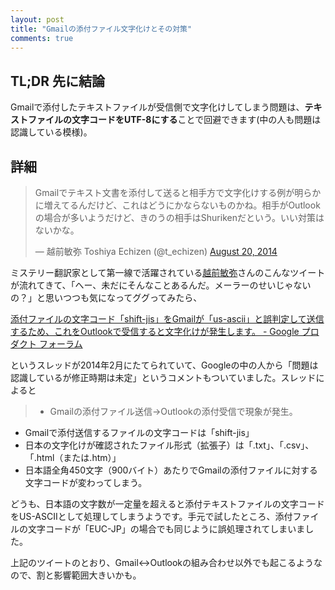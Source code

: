 ```yaml
---
layout: post
title: "Gmailの添付ファイル文字化けとその対策"
comments: true
---
```


## TL;DR 先に結論

Gmailで添付したテキストファイルが受信側で文字化けしてしまう問題は、**テキストファイルの文字コードをUTF-8にする**ことで回避できます(中の人も問題は認識している模様)。

## 詳細

<blockquote class="twitter-tweet" lang="en"><p>Gmailでテキスト文書を添付して送ると相手方で文字化けする例が明らかに増えてるんだけど、これはどうにかならないものかね。相手がOutlookの場合が多いようだけど、きのうの相手はShurikenだという。いい対策はないかな。</p>&mdash; 越前敏弥 Toshiya Echizen (@t_echizen) <a href="https://twitter.com/t_echizen/statuses/501887964620656640">August 20, 2014</a></blockquote>
<script async src="//platform.twitter.com/widgets.js" charset="utf-8"></script>

ミステリー翻訳家として第一線で活躍されている[越前敏弥][30]さんのこんなツイートが流れてきて、「へー、未だにそんなことあるんだ。メーラーのせいじゃないの？」と思いつつも気になってググってみたら、

[添付ファイルの文字コード「shift-jis」をGmailが「us-ascii」と誤判定して送信するため、これをOutlookで受信すると文字化けが発生します。 - Google プロダクト フォーラム][81]

というスレッドが2014年2月にたてられていて、Googleの中の人から「問題は認識しているが修正時期は未定」というコメントもついていました。スレッドによると

> - Gmailの添付ファイル送信→Outlookの添付受信で現象が発生。
- Gmailで添付送信するファイルの文字コードは「shift-jis」
- 日本の文字化けが確認されたファイル形式（拡張子）は「.txt」、「.csv」、「.html（または.htm）」
- 日本語全角450文字（900バイト）あたりでGmailの添付ファイルに対する文字コードが変わってしまう。

どうも、日本語の文字数が一定量を超えると添付テキストファイルの文字コードをUS-ASCIIとして処理してしまうようです。手元で試したところ、添付ファイルの文字コードが「EUC-JP」の場合でも同じように誤処理されてしまいました。

上記のツイートのとおり、Gmail<->Outlookの組み合わせ以外でも起こるようなので、割と影響範囲大きいかも。

[30]: http://ja.wikipedia.org/wiki/%E8%B6%8A%E5%89%8D%E6%95%8F%E5%BC%A5
[81]: https://productforums.google.com/forum/#!topic/gmail-ja/R4Qpo9kt6a8
